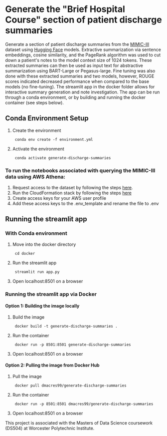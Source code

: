 # Generate the "Brief Hospital Course" section of patient discharge summaries

Generate a section of patient discharge summaries from the [MIMIC-III](https://mimic.mit.edu/docs/gettingstarted/) dataset using [Hugging Face](https://huggingface.co/) models. Extractive summarization via sentence embeddings, cosine similarity, and the PageRank algorithm was used to cut down a patient's notes to the model context size of 1024 tokens. These extracted summaries can then be used as input text for abstractive summarization using BART-Large or Pegasus-large. Fine tuning was also done with these extracted summaries and two models, however, ROUGE scores indicated decreased performance when compared to the base models (no fine-tuning). The streamlit app in the docker folder allows for interactive summary generation and note investigation. The app can be run through a conda environment, or by building and running the docker container (see steps below).

## Conda Environment Setup
1. Create the environment

        conda env create -f environment.yml
   
3. Activate the environment
   
        conda activate generate-discharge-summaries

### To run the notebooks associated with querying the MIMIC-III data using AWS Athena:
1. Request access to the dataset by following the steps [here](https://mimic.mit.edu/docs/gettingstarted/).
2. Run the CloudFormation stack by following the steps [here](https://aws.amazon.com/blogs/big-data/perform-biomedical-informatics-without-a-database-using-mimic-iii-data-and-amazon-athena/)
3. Create access keys for your AWS user profile
4. Add these access keys to the .env_template and rename the file to .env

## Running the streamlit app
### With Conda environment
1. Move into the docker directory
   
        cd docker
   
3. Run the streamlit app
   
        streamlit run app.py
   
5. Open localhost:8501 on a browser

### Running the streamlit app via Docker
#### Option 1: Building the image locally
1. Build the image
   
        docker build -t generate-discharge-summaries .
   
2. Run the container
   
        docker run -p 8501:8501 generate-discharge-summaries
   
3. Open localhost:8501 on a browser

#### Option 2: Pulling the image from Docker Hub
1. Pull the image

        docker pull dmacres99/generate-discharge-summaries

2. Run the container

        docker run -p 8501:8501 dmacres99/generate-discharge-summaries

3. Open localhost:8501 on a browser

This project is associated with the Masters of Data Science coursework (DS504) at Worcester Polytechnic Institute.

